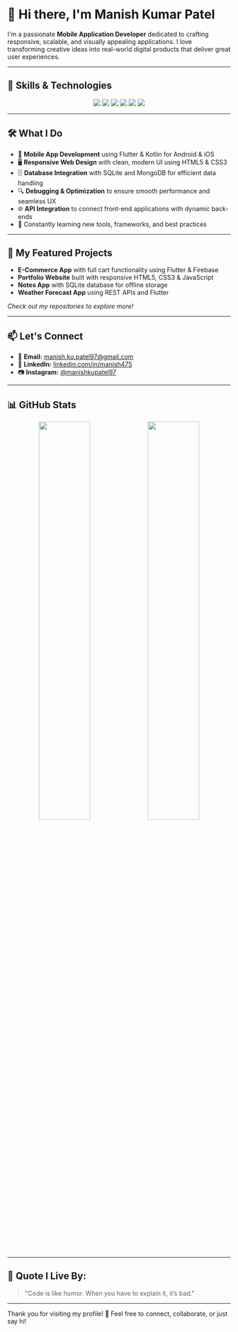 
# 👋 Hi there, I'm Manish Kumar Patel

I'm a passionate **Mobile Application Developer** dedicated to crafting responsive, scalable, and visually appealing applications. I love transforming creative ideas into real-world digital products that deliver great user experiences.

---

## 🚀 Skills & Technologies

<div align="center">

<img src="https://img.shields.io/badge/Flutter-02569B?style=for-the-badge&logo=flutter&logoColor=white" />
<img src="https://img.shields.io/badge/Kotlin-0095D5?style=for-the-badge&logo=kotlin&logoColor=white" />
<img src="https://img.shields.io/badge/SQLite-003B57?style=for-the-badge&logo=sqlite&logoColor=white" />
<img src="https://img.shields.io/badge/MongoDB-47A248?style=for-the-badge&logo=mongodb&logoColor=white" />
<img src="https://img.shields.io/badge/HTML5-E34F26?style=for-the-badge&logo=html5&logoColor=white" />
<img src="https://img.shields.io/badge/CSS3-1572B6?style=for-the-badge&logo=css3&logoColor=white" />

</div>

---

## 🛠️ What I Do

* 📱 **Mobile App Development** using Flutter & Kotlin for Android & iOS
* 🖥️ **Responsive Web Design** with clean, modern UI using HTML5 & CSS3
* 🗄️ **Database Integration** with SQLite and MongoDB for efficient data handling
* 🔍 **Debugging & Optimization** to ensure smooth performance and seamless UX
* 🌐 **API Integration** to connect front-end applications with dynamic back-ends
* 🚀 Constantly learning new tools, frameworks, and best practices

---

## 📂 My Featured Projects

* **E-Commerce App** with full cart functionality using Flutter & Firebase
* **Portfolio Website** built with responsive HTML5, CSS3 & JavaScript
* **Notes App** with SQLite database for offline storage
* **Weather Forecast App** using REST APIs and Flutter

*Check out my repositories to explore more!*

---

## 📫 Let's Connect

<div align="left">

* 📧 **Email:** [manish.ku.patel97@gmail.com](mailto:manish.ku.patel97@gmail.com)
* 💼 **LinkedIn:** [linkedin.com/in/manish475](https://www.linkedin.com/in/manish475)
* 📷 **Instagram:** [@manishkupatel97](https://www.instagram.com/manishkupatel97/)

</div>

---

## 📊 GitHub Stats

<div align="center">

<img src="https://github-readme-stats.vercel.app/api?username=Manish-Patel97&show_icons=true&theme=radical" width="48%" />
<img src="https://github-readme-stats.vercel.app/api/top-langs/?username=Manish-Patel97&layout=compact&theme=radical" width="48%" />

</div>

---

## 🌟 Quote I Live By:

> "Code is like humor. When you have to explain it, it’s bad."

---

Thank you for visiting my profile! 🚀 Feel free to connect, collaborate, or just say hi!
